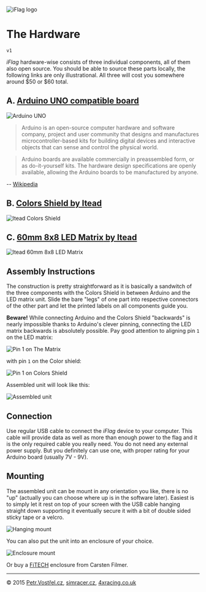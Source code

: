 ![iFlag logo](../source/resources/logo/SVG/logo-full.svg)

The Hardware
============

	v1

_iFlag_ hardware-wise consists of three individual components, all of them also open source.
You should be able to source these parts locally, the following links are only illustrational.
All three will cost you somewhere around $50 or $60 total.


## A. [__Arduino UNO__ compatible board](https://www.arduino.cc/en/Main/ArduinoBoardUno)

![Arduino UNO](component-arduino-uno.jpg)

> Arduino is an open-source computer hardware and software company, project and user community that designs and manufactures microcontroller-based kits for building digital devices and interactive objects that can sense and control the physical world.

> Arduino boards are available commercially in preassembled form, or as do-it-yourself kits. The hardware design specifications are openly available, allowing the Arduino boards to be manufactured by anyone.

-- [Wikipedia](https://en.wikipedia.org/wiki/Arduino)


## B. [__Colors Shield__ by Itead](http://www.itead.cc/itead-colors-shield.html)

![Itead Colors Shield](component-colors-shield.jpg)


## C. [__60mm 8x8 LED Matrix__ by Itead](http://www.itead.cc/60mm-square-8-8-led-matrix-rgb-circle-dot.html)

![Itead 60mm 8x8 LED Matrix](component-led-matrix.jpg)


Assembly Instructions
---------------------

The construction is pretty straightforward as it is basically a sandwitch of the three components with the Colors Shield in between Arduino and the LED matrix unit. Slide the bare "legs" of one part into respective connectors of the other part and let the printed labels on all components guide you.

__Beware!__ While connecting Arduino and the Colors Shield "backwards" is nearly impossible thanks to Arduino's
clever pinning, connecting the LED matrix backwards is absolutely possible. Pay good attention to aligning pin `1` on the LED matrix:

![Pin 1 on The Matrix](beware-led-matrix-pin-1.jpg)

with pin `1` on the Color shield:

![Pin 1 on Colors Shield](beware-colors-shield-pin-1.jpg)

Assembled unit will look like this:

![Assembled unit](assembled-unit.jpg)


Connection
----------

Use regular USB cable to connect the _iFlag_ device to your computer. This cable will provide data as well as more than enough power to the flag and it is the only required cable you really need. You do not need any external power supply. But you definitely can use one, with proper rating for your Arduino board (usually 7V - 9V).


Mounting
--------

The assembled unit can be mount in any orientation you like, there is no "up" (actually you can choose where up is in the software later). Easiest is to simply let it rest on top of your screen with the USB cable hanging straight down supporting it eventually secure it with a bit of double sided sticky tape or a velcro.

![Hanging mount](mount-hanging.jpg)

You can also put the unit into an enclosure of your choice.

![Enclosure mount](mount-enclosure.jpg)

Or buy a [FiTECH](http://www.fi-tech-net) enclosure from Carsten Filmer.


---
© 2015
[Petr.Vostřel.cz](http://petr.vostrel.cz),
[simracer.cz](http://simracer.cz),
[4xracing.co.uk](http://4xracing.co.uk)

